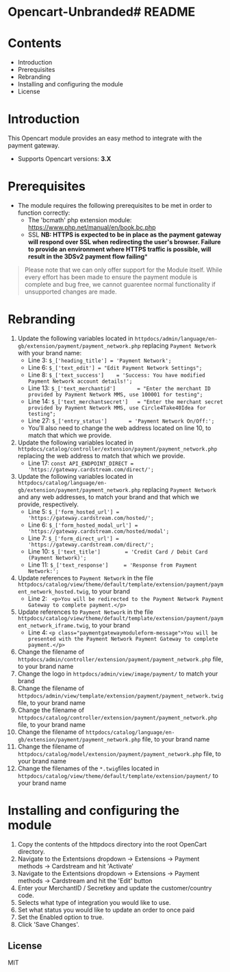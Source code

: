 # Opencart-Unbranded# README

# Contents

- Introduction
- Prerequisites
- Rebranding
- Installing and configuring the module
- License

# Introduction

This Opencart module provides an easy method to integrate with the payment gateway.
 - Supports Opencart versions: **3.X**

# Prerequisites

- The module requires the following prerequisites to be met in order to function correctly:
    - The 'bcmath' php extension module: https://www.php.net/manual/en/book.bc.php
    - SSL **NB: HTTPS is expected to be in place as the payment gateway will respond over SSL when redirecting the user's browser. Failure to provide an environment where HTTPS traffic is possible, will result in the 3DSv2 payment flow failing***

> Please note that we can only offer support for the Module itself. While every effort has been made to ensure the payment module is complete and bug free, we cannot guarentee normal functionality if unsupported changes are made.

# Rebranding

1. Update the following variables located in `httpdocs/admin/language/en-gb/extension/payment/payment_network.php` replacing `Payment Network` with your brand name:
	- Line 3: `$_['heading_title'] = 'Payment Network';`
	- Line 6: `$_['text_edit'] = "Edit Payment Network Settings";`
	- Line 8: `$_['text_success']    = 'Success: You have modified Payment Network account details!';`
	- Line 13: `$_['text_merchantid']       = "Enter the merchant ID provided by Payment Network MMS, use 100001 for testing";`
	- Line 14: `$_['text_merchantsecret']   = "Enter the merchant secret provided by Payment Network MMS, use Circle4Take40Idea for testing";`
	- Line 27: `$_['entry_status']       = 'Payment Network On/Off:';`
	- You'll also need to change the web address located on line 10, to match that which we provide.
2. Update the following variables located in `httpdocs/catalog/controller/extension/payment/payment_network.php` replacing the web address to match that which we provide.
	- Line 17: `const API_ENDPOINT_DIRECT = 'https://gateway.cardstream.com/direct/';`
3. Update the following variables located in `httpdocs/catalog/language/en-gb/extension/payment/payment_network.php` replacing `Payment Network` and any web addresses, to match your brand and that which we provide, respectively.
	- Line 5: `$_['form_hosted_url'] = 'https://gateway.cardstream.com/hosted/';`
	- Line 6: `$_['form_hosted_modal_url'] = 'https://gateway.cardstream.com/hosted/modal';`
	- Line 7: `$_['form_direct_url'] = 'https://gateway.cardstream.com/direct/';`
	- Line 10: `$_['text_title']        = 'Credit Card / Debit Card (Payment Network)';`
	- Line 11: `$_['text_response']     = 'Response from Payment Network:';`
4. Update references to `Payment Network` in the file `httpdocs/catalog/view/theme/default/template/extension/payment/payment_network_hosted.twig`, to your brand
	- Line 2: `	<p>You will be redirected to the Payment Network Payment Gateway to complete payment.</p>`
5. Update references to `Payment Network` in the file `httpdocs/catalog/view/theme/default/template/extension/payment/payment_network_iframe.twig`, to your brand
	- Line 4: `<p class="paymentgatewaymoduleform-message">You will be presented with the Payment Network Payment Gateway to complete payment.</p>`
6. Change the filename of `httpdocs/admin/controller/extension/payment/payment_network.php` file, to your brand name
7. Change the logo in `httpdocs/admin/view/image/payment/` to match your brand
8. Change the filename of `httpdocs/admin/view/template/extension/payment/payment_network.twig` file, to your brand name
9. Change the filename of `httpdocs/catalog/controller/extension/payment/payment_network.php` file, to your brand name
10. Change the filename of `httpdocs/catalog/language/en-gb/extension/payment/payment_network.php` file, to your brand name
11. Change the filename of `httpdocs/catalog/model/extension/payment/payment_network.php` file, to your brand name
12. Change the filenames of the `*.twig`files located in `httpdocs/catalog/view/theme/default/template/extension/payment/` to your brand name

# Installing and configuring the module

1. Copy the contents of the httpdocs directory into the root OpenCart directory.
2. Navigate to the Extentsions dropdown -> Extensions -> Payment methods -> Cardstream and hit 'Activate'
3. Navigate to the Extentsions dropdown -> Extensions -> Payment methods -> Cardstream and hit the 'Edit' button
4. Enter your MerchantID / Secretkey and update the customer/country code.
5. Selects what type of integration you would like to use.
6. Set what status you would like to update an order to once paid
7. Set the Enabled option to true.
8. Click 'Save Changes'.

License
----
MIT